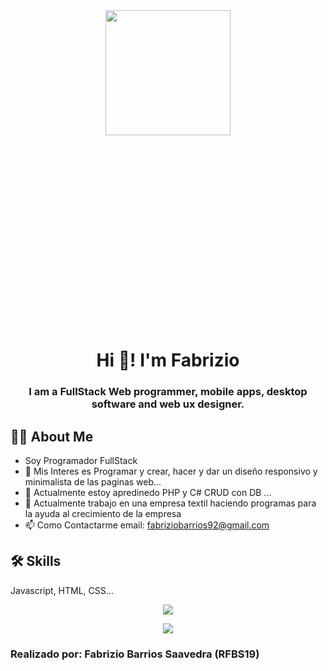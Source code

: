 <div id="header" align="center" style="width:100%;height:0;padding-bottom:100%;position:relative;">
  <img src="https://media3.giphy.com/media/v1.Y2lkPTc5MGI3NjExOHFwaTNrN2tiODNmNmF5cnU4ZDFqd2ZrNjV0eGgwNW9ldmF1NzA2dCZlcD12MV9pbnRlcm5hbF9naWZfYnlfaWQmY3Q9Zw/QDjpIL6oNCVZ4qzGs7/giphy.gif" width="200">
</div>
<h1 align="center">Hi 👋! I'm Fabrizio</h1>
<h3 align="center">I am a FullStack Web programmer, mobile apps, desktop software and web ux designer.</h3>

## 👨‍💻 About Me
- Soy Programador FullStack
- 👀 Mis Interes es Programar y crear, hacer y dar un diseño responsivo y minimalista de las paginas web...
- 🌱 Actualmente estoy apredinedo PHP y C# CRUD con DB ...
- 💞️ Actualmente trabajo en una empresa textil haciendo programas para la ayuda al crecimiento de la empresa
- 📫 Como Contactarme email: fabriziobarrios92@gmail.com
## 🛠 Skills
Javascript, HTML, CSS...

<p align="center">
  <a href="https://skillicons.dev">
    <img src="https://skillicons.dev/icons?i=git,github,ableton,androidstudio,atom,blender,bootstrap,cs,cpp,css,discord,bots,gamemakerstudio,godot,html,java,js,kotlin,linux,mysql,notion,php,ps,py,robloxstudio,stackoverflow,ubuntu,unity,unreal,visualstudio,vscode,windows,wordpress&perline=11" />
  </a>
</p>

<div align="center">
  
[![](https://visitcount.itsvg.in/api?id=RFBS23&label=Profile%20Views&color=12&icon=1&pretty=true)](https://visitcount.itsvg.in)
  
</div>

<h3><b>Realizado por:</b> Fabrizio Barrios Saavedra (RFBS19)</h3>
